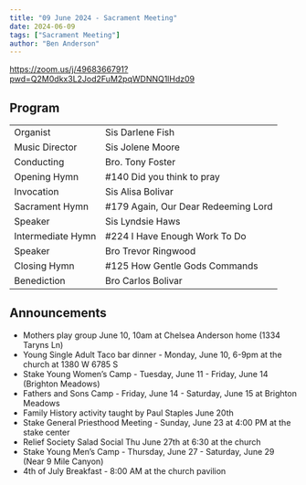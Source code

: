 ```yaml
---
title: "09 June 2024 - Sacrament Meeting"
date: 2024-06-09
tags: ["Sacrament Meeting"]
author: "Ben Anderson"
---
```


<https://zoom.us/j/4968366791?pwd=Q2M0dkx3L2Jod2FuM2pqWDNNQ1lHdz09>

## Program

|                   |                                     |
| ----------------- | ----------------------------------- |
| Organist          | Sis Darlene Fish                    |
| Music Director    | Sis Jolene Moore                    |
| Conducting        | Bro. Tony Foster                    |
| Opening Hymn      | #140 Did you think to pray          |
| Invocation        | Sis Alisa Bolivar                   |
| Sacrament Hymn    | #179 Again, Our Dear Redeeming Lord |
| Speaker           | Sis Lyndsie Haws                    |
| Intermediate Hymn | #224 I Have Enough Work To Do       |
| Speaker           | Bro Trevor Ringwood                 |
| Closing Hymn      | #125 How Gentle Gods Commands       |
| Benediction       | Bro Carlos Bolivar                  |

## Announcements

- Mothers play group June 10, 10am at Chelsea Anderson home (1334 Taryns Ln)
- Young Single Adult Taco bar dinner -  Monday, June 10, 6-9pm at the church at 1380 W 6785 S
- Stake Young Women’s Camp - Tuesday, June 11 - Friday, June 14 (Brighton Meadows)
- Fathers and Sons Camp - Friday, June 14 - Saturday, June 15 at Brighton Meadows
- Family History activity taught by Paul Staples June 20th
- Stake General Priesthood Meeting - Sunday, June 23 at 4:00 PM at the stake center
- Relief Society Salad Social Thu June 27th at 6:30 at the church
- Stake Young Men’s Camp - Thursday, June 27 - Saturday, June 29 (Near 9 Mile Canyon)
- 4th of July Breakfast - 8:00 AM at the church pavilion
